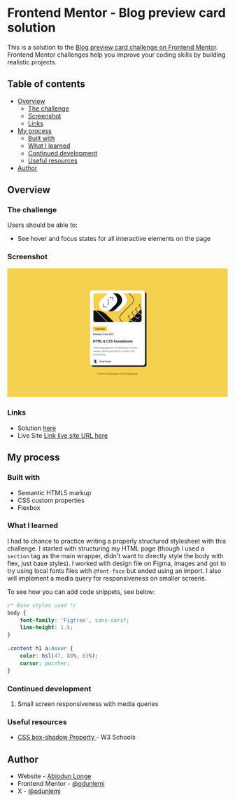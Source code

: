 # Frontend Mentor - Blog preview card solution

This is a solution to the [Blog preview card challenge on Frontend Mentor](https://www.frontendmentor.io/challenges/blog-preview-card-ckPaj01IcS). Frontend Mentor challenges help you improve your coding skills by building realistic projects. 

## Table of contents

- [Overview](#overview)
  - [The challenge](#the-challenge)
  - [Screenshot](#screenshot)
  - [Links](#links)
- [My process](#my-process)
  - [Built with](#built-with)
  - [What I learned](#what-i-learned)
  - [Continued development](#continued-development)
  - [Useful resources](#useful-resources)
- [Author](#author)

## Overview

### The challenge

Users should be able to:

- See hover and focus states for all interactive elements on the page

### Screenshot

![A screenshot of my solution](./assets/images/screenshot.png)

### Links

- Solution [here](https://github.com/odunlemi/preview-card)
- Live Site [Link live site URL here](https://odunlemi.github.io/preview-card/)

## My process

### Built with

- Semantic HTML5 markup
- CSS custom properties
- Flexbox
<!-- - Mobile-first workflow -->

### What I learned

I had to chance to practice writing a properly structured stylesheet with this challenge. I started with structuring my HTML page (though I used a `section` tag as the main wrapper, didn't want to directly style the body with flex, just base styles). I worked with design file on Figma, images and got to try using local fonts files with `@font-face` but ended using an import. I also will implement a media query for responsiveness on smaller screens.

To see how you can add code snippets, see below:

```css
/* Base styles used */
body {
    font-family: 'Figtree', sans-serif;
    line-height: 1.5;
}
```
```css
.content h1 a:hover {
    color: hsl(47, 88%, 63%);
    cursor: pointer;
}
```

### Continued development

1. Small screen responsiveness with media queries

### Useful resources

- [CSS box-shadow Property
](https://www.w3schools.com/cssref/css3_pr_box-shadow.php)- W3 Schools
<!-- - [CSS Media Queries Guide](https://css-tricks.com/a-complete-guide-to-css-media-queries/) by CSS-Tricks -->

## Author

- Website - [Abiodun Longe](https://www.your-site.com)
- Frontend Mentor - [@odunlemi](https://www.frontendmentor.io/profile/odunlemi)
- X - [@odunlemi](https://www.x.com/odunlemi)
